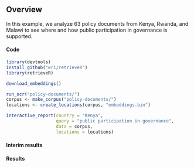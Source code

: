 ## Overview

In this example, we analyze 63 policy documents from Kenya, Rwanda, and Malawi to see where and how public participation in governance is supported.


#### Code
```r
library(devtools)
install_github("wri/retrieveR")
library(retrieveR)

download_embeddings()
```

```r
run_ocr("policy-documents/")
corpus <- make_corpus("policy-documents/")
locations <- create_locations(corpus, "embeddings.bin")
```

```r
interactive_report(country = "Kenya",
                   query = "public participation in governance",
                   data = corpus,
                   locations = locations)
```

#### Interim results

#### Results

